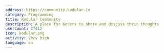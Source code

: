 ```yaml
---
address: https://community.kodular.io
category: Programming
title: Kodular Community
description: A place for Koders to share and discuss their thoughts
userCount: 27412
icon: kodular.png
activity: very high
language: en
---
```

